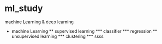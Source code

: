 # ml_study
machine Learning &amp; deep learning
* machine Learning
** supervised learning
*** classifier
*** regression
** unsupervised learning
*** clustering
*** ssss 